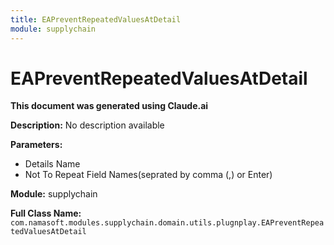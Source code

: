 ```yaml
---
title: EAPreventRepeatedValuesAtDetail
module: supplychain
---
```



<div class='entity-flows'>

# EAPreventRepeatedValuesAtDetail

**This document was generated using Claude.ai**

**Description:** No description available

**Parameters:**
- Details Name
- Not To Repeat Field Names(seprated by comma (,) or Enter)

**Module:** supplychain

**Full Class Name:** `com.namasoft.modules.supplychain.domain.utils.plugnplay.EAPreventRepeatedValuesAtDetail`


</div>

